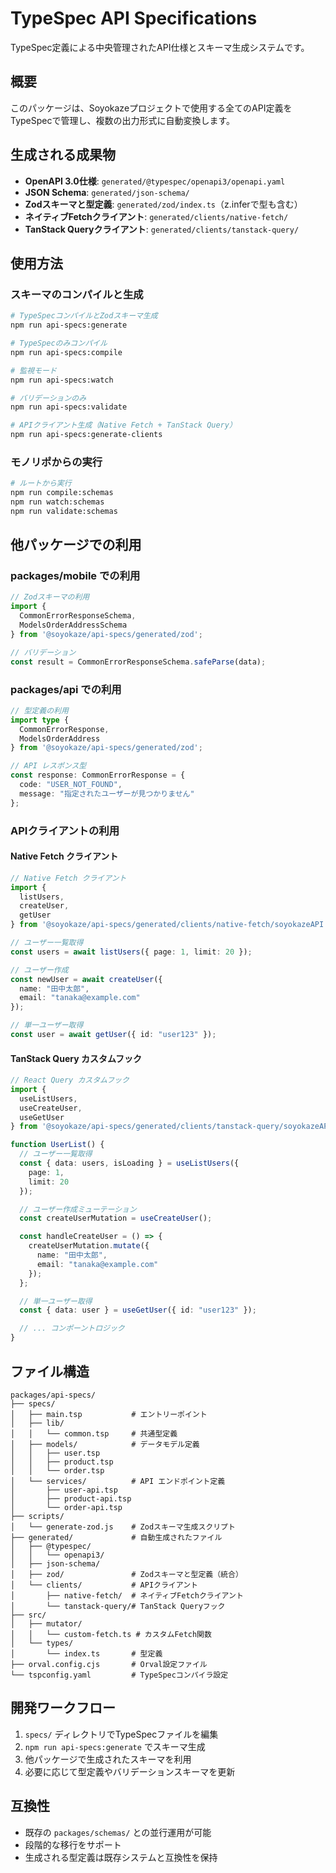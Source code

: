 # TypeSpec API Specifications

TypeSpec定義による中央管理されたAPI仕様とスキーマ生成システムです。

## 概要

このパッケージは、Soyokazeプロジェクトで使用する全てのAPI定義をTypeSpecで管理し、複数の出力形式に自動変換します。

## 生成される成果物

- **OpenAPI 3.0仕様**: `generated/@typespec/openapi3/openapi.yaml`
- **JSON Schema**: `generated/json-schema/`
- **Zodスキーマと型定義**: `generated/zod/index.ts`（z.inferで型も含む）
- **ネイティブFetchクライアント**: `generated/clients/native-fetch/`
- **TanStack Queryクライアント**: `generated/clients/tanstack-query/`

## 使用方法

### スキーマのコンパイルと生成

```bash
# TypeSpecコンパイルとZodスキーマ生成
npm run api-specs:generate

# TypeSpecのみコンパイル
npm run api-specs:compile

# 監視モード
npm run api-specs:watch

# バリデーションのみ
npm run api-specs:validate

# APIクライアント生成（Native Fetch + TanStack Query）
npm run api-specs:generate-clients
```

### モノリポからの実行

```bash
# ルートから実行
npm run compile:schemas
npm run watch:schemas
npm run validate:schemas
```

## 他パッケージでの利用

### packages/mobile での利用

```typescript
// Zodスキーマの利用
import { 
  CommonErrorResponseSchema,
  ModelsOrderAddressSchema 
} from '@soyokaze/api-specs/generated/zod';

// バリデーション
const result = CommonErrorResponseSchema.safeParse(data);
```

### packages/api での利用

```typescript
// 型定義の利用  
import type { 
  CommonErrorResponse,
  ModelsOrderAddress
} from '@soyokaze/api-specs/generated/zod';

// API レスポンス型
const response: CommonErrorResponse = {
  code: "USER_NOT_FOUND",
  message: "指定されたユーザーが見つかりません"
};
```

### APIクライアントの利用

#### Native Fetch クライアント

```typescript
// Native Fetch クライアント
import { 
  listUsers, 
  createUser, 
  getUser 
} from '@soyokaze/api-specs/generated/clients/native-fetch/soyokazeAPI';

// ユーザー一覧取得
const users = await listUsers({ page: 1, limit: 20 });

// ユーザー作成
const newUser = await createUser({
  name: "田中太郎",
  email: "tanaka@example.com"
});

// 単一ユーザー取得
const user = await getUser({ id: "user123" });
```

#### TanStack Query カスタムフック

```typescript
// React Query カスタムフック
import { 
  useListUsers, 
  useCreateUser, 
  useGetUser 
} from '@soyokaze/api-specs/generated/clients/tanstack-query/soyokazeAPI';

function UserList() {
  // ユーザー一覧取得
  const { data: users, isLoading } = useListUsers({ 
    page: 1, 
    limit: 20 
  });

  // ユーザー作成ミューテーション
  const createUserMutation = useCreateUser();

  const handleCreateUser = () => {
    createUserMutation.mutate({
      name: "田中太郎",
      email: "tanaka@example.com"
    });
  };

  // 単一ユーザー取得
  const { data: user } = useGetUser({ id: "user123" });

  // ... コンポーントロジック
}
```

## ファイル構造

```
packages/api-specs/
├── specs/
│   ├── main.tsp           # エントリーポイント
│   ├── lib/
│   │   └── common.tsp     # 共通型定義
│   ├── models/            # データモデル定義
│   │   ├── user.tsp
│   │   ├── product.tsp
│   │   └── order.tsp
│   └── services/          # API エンドポイント定義
│       ├── user-api.tsp
│       ├── product-api.tsp
│       └── order-api.tsp
├── scripts/
│   └── generate-zod.js    # Zodスキーマ生成スクリプト
├── generated/             # 自動生成されたファイル
│   ├── @typespec/
│   │   └── openapi3/
│   ├── json-schema/
│   ├── zod/               # Zodスキーマと型定義（統合）
│   └── clients/           # APIクライアント
│       ├── native-fetch/  # ネイティブFetchクライアント
│       └── tanstack-query/# TanStack Queryフック
├── src/
│   ├── mutator/
│   │   └── custom-fetch.ts # カスタムFetch関数
│   └── types/
│       └── index.ts       # 型定義
├── orval.config.cjs       # Orval設定ファイル
└── tspconfig.yaml         # TypeSpecコンパイラ設定
```

## 開発ワークフロー

1. `specs/` ディレクトリでTypeSpecファイルを編集
2. `npm run api-specs:generate` でスキーマ生成
3. 他パッケージで生成されたスキーマを利用
4. 必要に応じて型定義やバリデーションスキーマを更新

## 互換性

- 既存の `packages/schemas/` との並行運用が可能
- 段階的な移行をサポート
- 生成される型定義は既存システムと互換性を保持